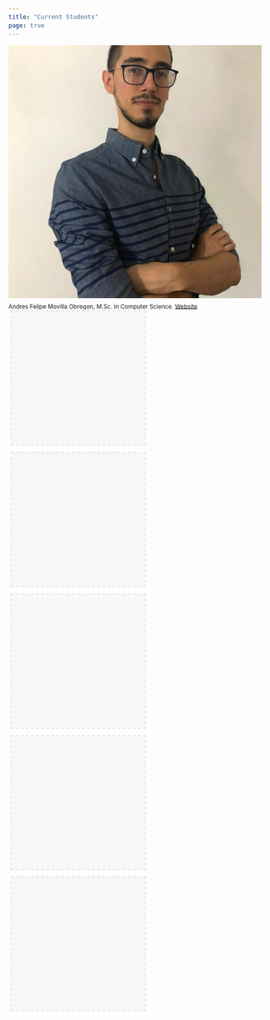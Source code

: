 ```yaml
---
title: "Current Students"
page: true
---
```

<div class="images-table">
	<div class="card">
		<img src="images/andres-movilla.jpg" alt="Andres Felipe Movilla Obregon"/>
		<sub>
			Andres Felipe Movilla Obregon, M.Sc. in Computer Science.
			<a href="https://andremov.github.io" target="_blank" rel="noreferrer">Website</a>
		</sub>
	</div>
	<div class="card">
		<img src="images/empty.png" alt="Empty"/>
		<sub></sub>
	</div>
	<div class="card">
		<img src="images/empty.png" alt="Empty"/>
		<sub></sub>
	</div>
	<div class="card">
		<img src="images/empty.png" alt="Empty"/>
		<sub></sub>
	</div>
	<div class="card">
		<img src="images/empty.png" alt="Empty"/>
		<sub></sub>
	</div>
	<div class="card">
		<img src="images/empty.png" alt="Empty"/>
		<sub></sub>
	</div>
</div>
